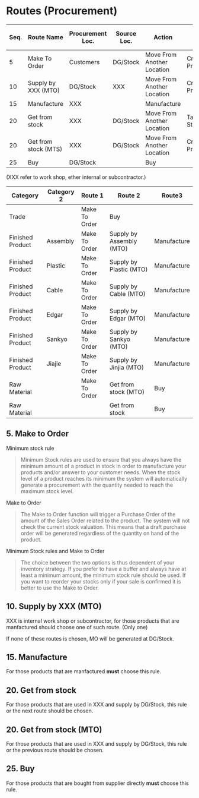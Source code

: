 # Routes (Procurement)

Seq. | Route Name | Procurement Loc. | Source Loc. | Action | Move Supply Method
--- | --- | --- | --- | --- | ---
5 | Make To Order | Customers | DG/Stock | Move From Another Location | Create Procurement
10 | Supply by XXX (MTO) | DG/Stock | XXX | Move From Another Location | Create Procurement
15 | Manufacture | XXX | | Manufacture |
20 | Get from stock | XXX | DG/Stock | Move From Another Location | Take From Stock
20 | Get from stock (MTS) | XXX | DG/Stock | Move From Another Location | Create Procurement
25 | Buy | DG/Stock | | Buy |

(XXX refer to work shop, ether internal or subcontractor.)

Category | Category 2 | Route 1 | Route 2 | Route3
--- | --- | --- | ---- | ----
Trade | | Make To Order | Buy |
Finished Product | Assembly | Make To Order | Supply by Assembly (MTO) | Manufacture
Finished Product | Plastic | Make To Order | Supply by Plastic (MTO) | Manufacture
Finished Product | Cable | Make To Order | Supply by Cable (MTO) | Manufacture
Finished Product | Edgar | Make To Order | Supply by Edgar (MTO) | Manufacture
Finished Product | Sankyo | Make To Order | Supply by Sankyo (MTO) | Manufacture
Finished Product | Jiajie | Make To Order | Supply by Jinjia (MTO) | Manufacture
Raw Material | | Make To Order | Get from stock (MTO) | Buy
Raw Material | | | Get from stock | Buy

## 5. Make to Order

Minimum stock rule
> Minimum Stock rules are used to ensure that you always have the minimum amount of a product in stock in order to manufacture your products and/or answer to your customer needs. When the stock level of a product reaches its minimum the system will automatically generate a procurement with the quantity needed to reach the maximum stock level.

Make to Order
> The Make to Order function will trigger a Purchase Order of the amount of the Sales Order related to the product. The system will not check the current stock valuation. This means that a draft purchase order will be generated regardless of the quantity on hand of the product.

Minimum Stock rules and Make to Order
> The choice between the two options is thus dependent of your inventory strategy. If you prefer to have a buffer and always have at least a minimum amount, the minimum stock rule should be used. If you want to reorder your stocks only if your sale is confirmed it is better to use the Make to Order.

## 10. Supply by XXX (MTO)

XXX is internal work shop or subcontractor, for those products that are manfactured should choose one of such route. (Only one)

If none of these routes is chosen, MO will be generated at DG/Stock.

## 15. Manufacture

For those products that are manfactured **must** choose this rule.

## 20. Get from stock

For those products that are used in XXX and supply by DG/Stock, this rule or the next route should be chosen.

## 20. Get from stock (MTO)

For those products that are used in XXX and supply by DG/Stock, this rule or the previous route should be chosen.

## 25. Buy

For those products that are bought from supplier directly **must** choose this rule.